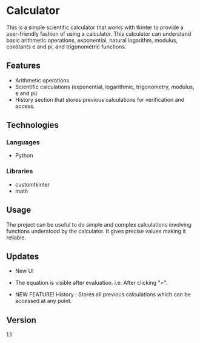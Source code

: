 # Calculator

This is a simple scientific calculator that works with tkinter to provide a user-friendly fashion of using a calculator. This calculator can understand basic arithmetic operations, exponential, natural logarithm, modulus, constants e and pi, and trigonometric functions.

## Features
- Arithmetic operations
- Scientific calculations (exponential, logarithmic, trigonometry, modulus, e and pi)
- History section that stores previous calculations for verification and access.

## Technologies
### Languages
- Python

### Libraries
- customtkinter
- math

## Usage
The project can be useful to do simple and complex calculations involving functions understood by the calculator. It gives precise values making it reliable.

## Updates
- New UI
- The equation is visible after evaluation. i.e. After clicking "=".

- NEW FEATURE! History : Stores all previous calculations which can be accessed at any point.

## Version
1.1
